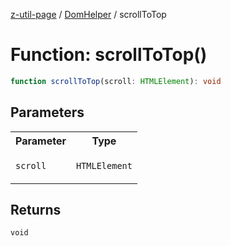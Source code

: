 [z-util-page](../../../README.md) / [DomHelper](../README.md) / scrollToTop

# Function: scrollToTop()

```ts
function scrollToTop(scroll: HTMLElement): void
```

## Parameters

<table>
<tr>
<th>Parameter</th>
<th>Type</th>
</tr>
<tr>
<td>

`scroll`

</td>
<td>

`HTMLElement`

</td>
</tr>
</table>

## Returns

`void`
